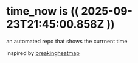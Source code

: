 # time_now is (( 2025-09-23T21:45:00.858Z ))

an automated repo that shows the currnent time

inspired by [breakingheatmap](https://github.com/breakingheatmap/breakingheatmap)